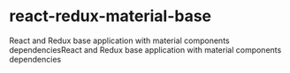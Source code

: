 # react-redux-material-base
React and Redux base application with material components dependenciesReact and Redux base application with material components dependencies
